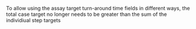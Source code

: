 To allow using the assay target turn-around time fields in different ways, the total case target no
longer needs to be greater than the sum of the individiual step targets
